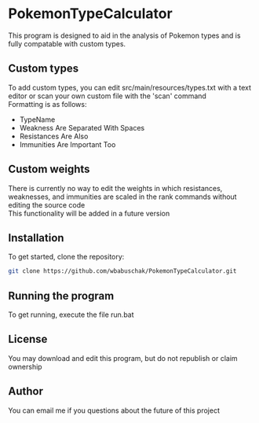 # PokemonTypeCalculator
This program is designed to aid in the analysis of Pokemon types and is fully compatable with custom types.

## Custom types
To add custom types, you can edit src/main/resources/types.txt with a text editor or scan your own custom file with the 'scan' command  
Formatting is as follows:

- TypeName
- Weakness Are Separated With Spaces
- Resistances Are Also
- Immunities Are Important Too

## Custom weights
There is currently no way to edit the weights in which resistances, weaknesses, and immunities are scaled in the rank commands without editing the source code  
This functionality will be added in a future version

## Installation
To get started, clone the repository:

```bash
git clone https://github.com/wbabuschak/PokemonTypeCalculator.git
```
## Running the program
To get running, execute the file run.bat

## License
You may download and edit this program, but do not republish or claim ownership

## Author
You can email me if you questions about the future of this project

